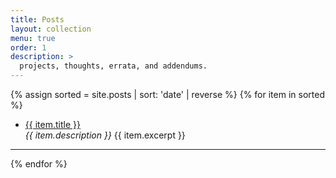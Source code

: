 ```yaml
---
title: Posts
layout: collection
menu: true
order: 1
description: >
  projects, thoughts, errata, and addendums.
---
```


<p>
  {% assign sorted = site.posts | sort: 'date' | reverse %}
  {% for item in sorted %}
    <ul>
      <li>
         <a href="{{ item.url | relative_url }}" class="flip-title">
         <span>{{ item.title }}</span></a><br/>
         <i>{{ item.description }}</i>
         {{ item.excerpt }}
      </li>
    </ul>
    <hr>
  {% endfor %}
  </p>